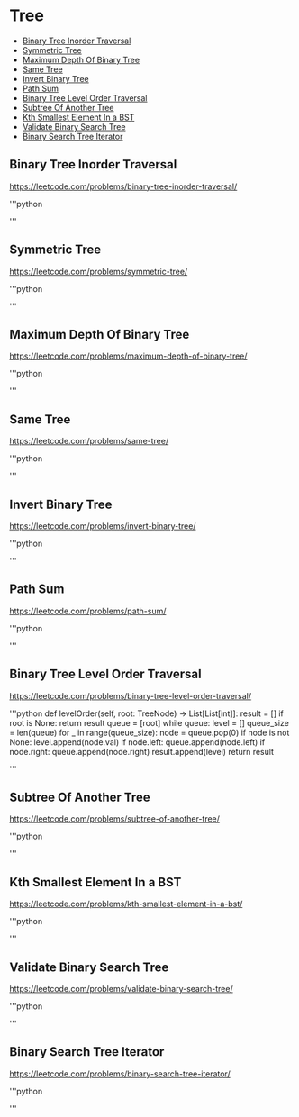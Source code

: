 # Tree

+ [Binary Tree Inorder Traversal](#binary-tree-inorder-traversal)
+ [Symmetric Tree](#symmetric-tree)
+ [Maximum Depth Of Binary Tree](#maximum-depth-of-binary-tree)
+ [Same Tree](#same-tree)
+ [Invert Binary Tree](#invert-binary-tree)
+ [Path Sum](#path-sum)
+ [Binary Tree Level Order Traversal](#binary-tree-level-order-traversal)
+ [Subtree Of Another Tree](#subtree-of-another-tree)
+ [Kth Smallest Element In a BST](#kth-smallest-element-in-a-bst)
+ [Validate Binary Search Tree](#validate-binary-search-tree)
+ [Binary Search Tree Iterator](#binary-search-tree-iterator)

## Binary Tree Inorder Traversal

https://leetcode.com/problems/binary-tree-inorder-traversal/

'''python
   
'''

## Symmetric Tree

https://leetcode.com/problems/symmetric-tree/

'''python

'''

## Maximum Depth Of Binary Tree

https://leetcode.com/problems/maximum-depth-of-binary-tree/

'''python

'''

## Same Tree

https://leetcode.com/problems/same-tree/

'''python

'''

## Invert Binary Tree

https://leetcode.com/problems/invert-binary-tree/

'''python

'''

## Path Sum

https://leetcode.com/problems/path-sum/

'''python

'''

## Binary Tree Level Order Traversal

https://leetcode.com/problems/binary-tree-level-order-traversal/

'''python
def levelOrder(self, root: TreeNode) -> List[List[int]]:
    result = []
    if root is None:
        return result
    queue = [root]
    while queue:
        level = []
        queue_size = len(queue)
        for _ in range(queue_size):
            node = queue.pop(0)
            if node is not None:
                level.append(node.val)
                if node.left:
                    queue.append(node.left)
                if node.right:
                    queue.append(node.right)
        result.append(level)
    return result

'''

## Subtree Of Another Tree

https://leetcode.com/problems/subtree-of-another-tree/

'''python

'''

## Kth Smallest Element In a BST

https://leetcode.com/problems/kth-smallest-element-in-a-bst/

'''python

'''

## Validate Binary Search Tree

https://leetcode.com/problems/validate-binary-search-tree/

'''python

'''

## Binary Search Tree Iterator

https://leetcode.com/problems/binary-search-tree-iterator/

'''python

'''
